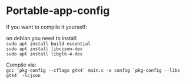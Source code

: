 # Portable-app-config

If you want to compile it yourself: <br />

on debian you need to install: <br />
`sudo apt install build-essential` <br />
`sudo apt install libcjson-dev` <br />
`sudo apt install libgtk-4-dev` <br />

Compile via:  <br /> 
``gcc `pkg-config --cflags gtk4` main.c -o config `pkg-config --libs gtk4` -lcjson``
